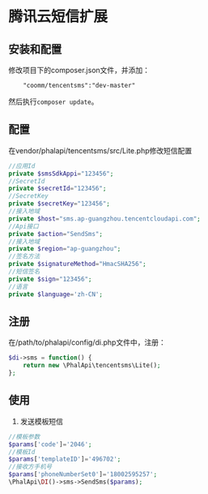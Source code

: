 # 腾讯云短信扩展


## 安装和配置
修改项目下的composer.json文件，并添加：  
```
    "coomm/tencentsms":"dev-master"
```

然后执行```composer update```。
## 配置
在vendor/phalapi/tencentsms/src/Lite.php修改短信配置
```php
//应用Id
private $smsSdkAppi="123456";
//SecretId
private $secretId="123456";
//SecretKey
private $secretKey="123456";
//接入地域
private $host="sms.ap-guangzhou.tencentcloudapi.com";
//Api接口
private $action="SendSms";
//接入地域
private $region="ap-guangzhou";
//签名方法
private $signatureMethod="HmacSHA256";
//短信签名
private $sign="123456";
//语言
private $language='zh-CN';
```
## 注册
在/path/to/phalapi/config/di.php文件中，注册：  
```php
$di->sms = function() {
	return new \PhalApi\tencentsms\Lite();
};
```

## 使用
1. 发送模板短信
```php
//模板参数
$params['code']='2046';
//模板Id
$params['templateID']='496702';
//接收方手机号
$params['phoneNumberSet0']='18002595257';
\PhalApi\DI()->sms->SendSms($params);
```
